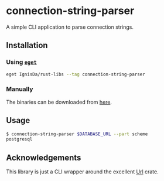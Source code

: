 # connection-string-parser

A simple CLI application to parse connection strings.

## Installation

### Using [`eget`](https://github.com/zyedidia/eget)

```bash
eget IgnisDa/rust-libs --tag connection-string-parser
```

### Manually

The binaries can be downloaded from
[here](https://github.com/IgnisDa/rust-libs/releases?q=connection-string-parser&expanded=true).

## Usage

```bash
$ connection-string-parser $DATABASE_URL --part scheme
postgresql
```

## Acknowledgements

This library is just a CLI wrapper around the excellent [Url](https://docs.rs/url/) crate.
